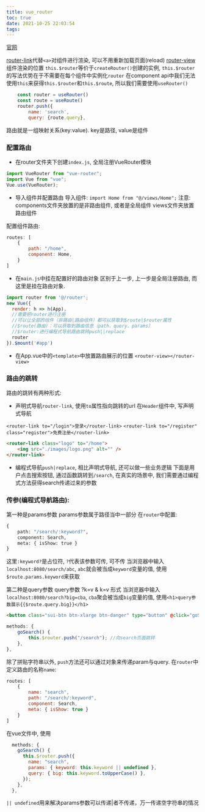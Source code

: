 ```yaml
---
title: vue_router
toc: true
date: 2021-10-25 22:03:54
tags:
---
```

[官网](https://router.vuejs.org/)

[router-link](https://router.vuejs.org/guide/#router-link)代替`<a>`对组件进行渲染, 可以不用重新加载页面(reload)
[router-view](https://router.vuejs.org/guide/#router-view)组件渲染的位置
`this.$router`等价于`createRouter()`创建的实例, `this.$router`的写法优势在于不需要在每个组件中实例化`router`
在component api中我们无法使用`this`来获得`this.$router`和`this.$route`, 所以我们需要使用`useRouter()`
```js
    const router = useRouter()
    const route = useRoute()
    router.push({
        name: 'search',
        query: {route.query},

```

路由就是一组映射关系(key:value). key是路径, value是组件
### 配置路由

- 在router文件夹下创建`index.js`, 全局注册VueRouter模块
```js
import VueRouter from "vue-router";
import Vue from "vue";
Vue.use(VueRouter);
```
- 导入组件并配置路由
导入组件: `import Home from "@/views/Home";`
注意:
components文件夹放置的是非路由组件, 或者是全局组件
views文件夹放置路由组件

配置组件路由:
```js
routes: [
    {
        path: "/home",
        component: Home,
    }
]
```

- 在`main.js`中挂在配置好的路由对象
区别于上一步, 上一步是全局注册路由, 而这里是挂在路由对象.

```js
import router from '@/router';
new Vue({
  render: h => h(App),
  //需要把router进行注册
  //可以让全部的组件（非路由|路由组件）都可以获取到$route|$router属性
  //$route(路由)：可以获取到路由信息（path、query、params）
  //$router:进行编程式导航路由跳转push||replace
  router
}).$mount('#app')
```

- 在App.vue中的`<template>`中放置路由展示的位置
`<router-view></router-view>`

### 路由的跳转
路由的跳转有两种形式:
- 声明式导航`router-link`, 使用`to`属性指向跳转的url
在`Header`组件中, 写声明式导航

`<router-link to="/login">登录</router-link>`
`<router-link to="/register" class="register">免费注册</router-link>`
```html
<router-link class="logo" to="/home">
    <img src="./images/logo.png" alt="" />
</router-link>
```
- 编程式导航`push|replace`, 相比声明式导航, 还可以做一些业务逻辑
下面是用户点击搜索按钮, 通过函数跳转到`/search`, 在真实的场景中, 我们需要通过编程式方法获得search传递过来的参数

### 传参(编程式导航路由):
第一种是params参数 params参数属于路径当中一部分
在`router`中配置:
```python
{
    path: "/search/:keyword?",
    component: Search,
    meta: { isShow: true }
}
```
这里`:keyword?`是占位符, `?`代表该参数可传, 可不传
当浏览器中输入`localhost:8080/search/abc`, `abc`就会被当成`keyword`变量的值, 使用`$route.params.keyword`来获取

第二种是query参数 query参数 ?k=v & k=v 形式
当浏览器中输入`localhost:8080/search?big=cba`, `cba`聚会被当成`big`变量的值, 使用`<h1>query参数展示{{$route.query.big}}</h1>`


```html
<button class="sui-btn btn-xlarge btn-danger" type="button" @click="goSearch">
```

```js
methods: {
    goSearch() {
        this.$router.push("/search"); //向search页面跳转
    },
},
```

除了拼贴字符串以外, `push`方法还可以通过对象来传递param与query.
在`router`中定义路由的名称`name`:
```js
routes: [
    {
        name: "search",
        path: "/search/:keyword",
        component: Search,
        meta: { isShow: true }
    }
]
```
在vue文件中, 使用
```js
  methods: {
    goSearch() {
      this.$router.push({
        name: "search",
        params: { keyword: this.keyword || undefined },
        query: { big: this.keyword.toUpperCase() },
      });
    },
  },
```
`|| undefined`用来解决params参数可以传递|者不传递，万一传递空字符串的情况
